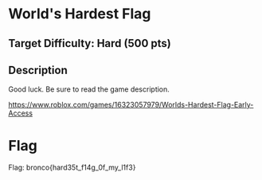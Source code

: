 # World's Hardest Flag

## Target Difficulty: Hard (500 pts)

## Description

Good luck. Be sure to read the game description.

https://www.roblox.com/games/16323057979/Worlds-Hardest-Flag-Early-Access


# Flag
Flag: bronco{hard35t_f14g_0f_my_l1f3}
